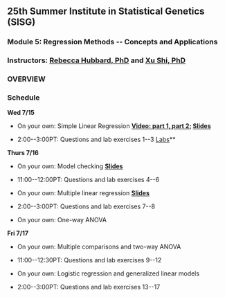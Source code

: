 ## 25th Summer Institute in Statistical Genetics (SISG)  
### Module 5: Regression Methods -- Concepts and Applications 
### Instructors: [Rebecca Hubbard, PhD](https://www.med.upenn.edu/ehr-stats) and [Xu Shi, PhD](https://www.xuritashi.com)

### OVERVIEW

### Schedule

**Wed 7/15**

* On your own: Simple Linear Regression **[Video: part 1](https://youtu.be/wEK9nDqf5lE)[, part 2](https://youtu.be/yrJLAc3JwNo); [Slides](/slides/1_SimpleLinearRegression.pdf)**

* 2:00--3:00PT: Questions and lab exercises 1--3  [Labs](/slides/2020_SISG_5_Labs.pdf)**


**Thurs 7/16**

* On your own: Model checking **[Slides](/slides/2_ModelChecking.pdf)**

* 11:00--12:00PT: Questions and lab exercises 4--6

* On your own: Multiple linear regression **[Slides](/slides/3_MultipleLinearRegression.pdf)**

* 2:00--3:00PT: Questions and lab exercises 7--8

* On your own: One-way ANOVA

**Fri 7/17**

* On your own: Multiple comparisons and two-way ANOVA

* 11:00--12:30PT: Questions and lab exercises 9--12

* On your own: Logistic regression and generalized linear models

* 2:00--3:00PT: Questions and lab exercises 13--17



